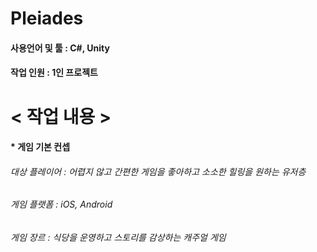 # Pleiades

#### 사용언어 및 툴 : C#, Unity
#### 작업 인원 : 1인 프로젝트

# < 작업 내용 >
#### * 게임 기본 컨셉
###### 대상 플레이어 : 어렵지 않고 간편한 게임을 좋아하고 소소한 힐링을 원하는 유저층
###### 게임 플랫폼 : iOS, Android
###### 게임 장르 : 식당을 운영하고 스토리를 감상하는 캐주얼 게임


